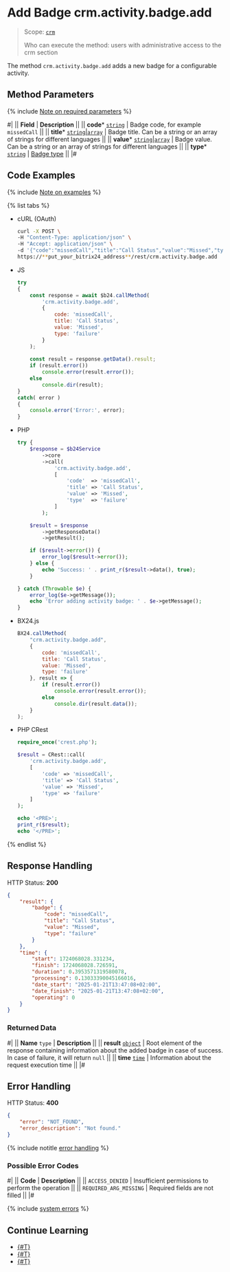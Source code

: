 # Add Badge crm.activity.badge.add

> Scope: [`crm`](../../../../../scopes/permissions.md)
>
> Who can execute the method: users with administrative access to the crm section

The method `crm.activity.badge.add` adds a new badge for a configurable activity.

## Method Parameters

{% include [Note on required parameters](../../../../../../_includes/required.md) %}

#|
|| **Field** | **Description** ||
|| **code***
[`string`](../../../../../data-types.md) | Badge code, for example `missedCall` ||
|| **title***
[`string`\|`array`](../../../../../data-types.md) | Badge title. Can be a string or an array of strings for different languages ||
|| **value***
[`string`\|`array`](../../../../../data-types.md) | Badge value. Can be a string or an array of strings for different languages ||
|| **type***
[`string`](../../../../../data-types.md) | [Badge type](./index.md#badge-type) ||
|#

## Code Examples

{% include [Note on examples](../../../../../../_includes/examples.md) %}

{% list tabs %}

- cURL (OAuth)

    ```bash
    curl -X POST \
    -H "Content-Type: application/json" \
    -H "Accept: application/json" \
    -d '{"code":"missedCall","title":"Call Status","value":"Missed","type":"failure","auth":"**put_access_token_here**"}' \
    https://**put_your_bitrix24_address**/rest/crm.activity.badge.add
    ```

- JS

    ```js
    try
    {
        const response = await $b24.callMethod(
            'crm.activity.badge.add',
            {
                code: 'missedCall',
                title: 'Call Status',
                value: 'Missed',
                type: 'failure'
            }
        );
        
        const result = response.getData().result;
        if (result.error())
            console.error(result.error());
        else
            console.dir(result);
    }
    catch( error )
    {
        console.error('Error:', error);
    }
    ```

- PHP

    ```php
    try {
        $response = $b24Service
            ->core
            ->call(
                'crm.activity.badge.add',
                [
                    'code'  => 'missedCall',
                    'title' => 'Call Status',
                    'value' => 'Missed',
                    'type'  => 'failure'
                ]
            );
    
        $result = $response
            ->getResponseData()
            ->getResult();
    
        if ($result->error()) {
            error_log($result->error());
        } else {
            echo 'Success: ' . print_r($result->data(), true);
        }
    
    } catch (Throwable $e) {
        error_log($e->getMessage());
        echo 'Error adding activity badge: ' . $e->getMessage();
    }
    ```

- BX24.js

    ```js
    BX24.callMethod(
        "crm.activity.badge.add",
        {
            code: 'missedCall',
            title: 'Call Status',
            value: 'Missed',
            type: 'failure'
        }, result => {
            if (result.error())
                console.error(result.error());
            else
                console.dir(result.data());
        }    
    );
    ```

- PHP CRest

    ```php
    require_once('crest.php');

    $result = CRest::call(
        'crm.activity.badge.add',
        [
            'code' => 'missedCall',
            'title' => 'Call Status',
            'value' => 'Missed',
            'type' => 'failure'
        ]
    );

    echo '<PRE>';
    print_r($result);
    echo '</PRE>';
    ```

{% endlist %}

## Response Handling

HTTP Status: **200**

```json
{
    "result": {
        "badge": {
            "code": "missedCall",
            "title": "Call Status",
            "value": "Missed",
            "type": "failure"
        }
    },
    "time": {
        "start": 1724068028.331234,
        "finish": 1724068028.726591,
        "duration": 0.3953571319580078,
        "processing": 0.13033390045166016,
        "date_start": "2025-01-21T13:47:08+02:00",
        "date_finish": "2025-01-21T13:47:08+02:00",
        "operating": 0
    }
}
```

### Returned Data

#|
|| **Name**
`type` | **Description** ||
|| **result**
[`object`](../../../../data-types.md) | Root element of the response containing information about the added badge in case of success. In case of failure, it will return `null` ||
|| **time**
[`time`](../../../../../data-types.md#time) | Information about the request execution time ||
|#

## Error Handling

HTTP Status: **400**

```json
{
    "error": "NOT_FOUND",
    "error_description": "Not found."
}
```

{% include notitle [error handling](../../../../../../_includes/error-info.md) %}

### Possible Error Codes

#|
|| **Code** | **Description** ||
|| `ACCESS_DENIED` | Insufficient permissions to perform the operation ||
|| `REQUIRED_ARG_MISSING` | Required fields are not filled ||
|#

{% include [system errors](../../../../../../_includes/system-errors.md) %}

## Continue Learning

- [{#T}](./crm-activity-badge-get.md)
- [{#T}](./crm-activity-badge-list.md)
- [{#T}](./crm-activity-badge-delete.md)